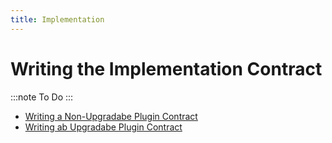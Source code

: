```yaml
---
title: Implementation
---
```


# Writing the Implementation Contract

:::note
To Do
:::

- [Writing a Non-Upgradabe Plugin Contract](./02-non-upgradeable-contracts.md)
- [Writing ab Upgradabe Plugin Contract](./03-upgradeable-contracts.md)
